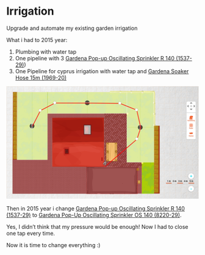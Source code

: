 # Irrigation
Upgrade and automate my existing garden irrigation

What i had to 2015 year:
1. Plumbing with water tap
2. One pipeline with 3 [Gardena Pop-up Oscillating Sprinkler R 140 (1537-29)](https://www.gardena.com/int/products/watering/sprinklersystem/pop-up-oscillating-sprinkler-r-140/900933201/))
3. One Pipeline for cyprus irrigation with water tap and [Gardena Soaker Hose 15m (1969-20)](https://www.gardena.com/int/products/watering/sprinkler/soaker-hose-15m/900969501/)

![A previous plan](images/Gardenplan2018.png)

Then in 2015 year i change [Gardena Pop-up Oscillating Sprinkler R 140 (1537-29)](https://www.gardena.com/int/products/watering/sprinklersystem/pop-up-oscillating-sprinkler-r-140/900933201/) to [Gardena Pop-Up Oscillating Sprinkler OS 140 (8220-29)](https://www.gardena.com/int/products/watering/sprinklersystem/pop-up-oscillating-sprinkler-os-140/967170901/).

Yes, I didn’t think that my pressure would be enough! Now I had to close one tap every time.

Now it is time to change everything :)
